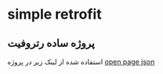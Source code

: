 # simple retrofit
## پروژه ساده رتروفیت
استفاده شده از لینک زیر در پروژه
[open page json](https://jsonplaceholder.typicode.com/)
